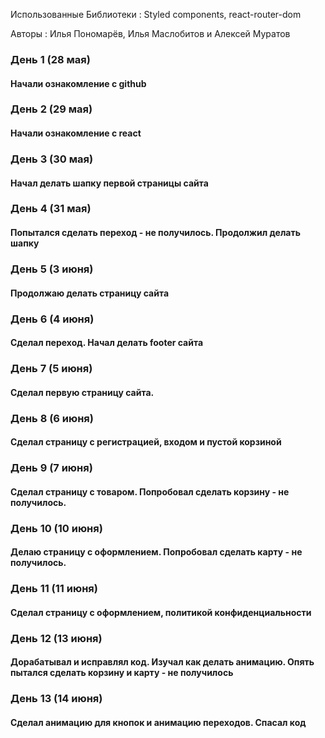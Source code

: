 Использованные Библиотеки : Styled components, react-router-dom

Авторы : Илья Пономарёв, Илья Маслобитов и Алексей Муратов


<h3>День 1 (28 мая)</h3>
<h4>Начали ознакомление с github</h4>

<h3>День 2 (29 мая)</h3>
<h4>Начали ознакомление с react</h4>

<h3>День 3 (30 мая)</h3>
<h4>Начал делать шапку первой страницы сайта</h4>

<h3>День 4 (31 мая)</h3>
<h4>Попытался сделать переход - не получилось. Продолжил делать шапку</h4>

<h3>День 5 (3 июня)</h3>
<h4>Продолжаю делать страницу сайта</h4>

<h3>День 6 (4 июня)</h3>
<h4>Сделал переход. Начал делать footer сайта</h4>

<h3>День 7 (5 июня)</h3>
<h4>Сделал первую страницу сайта.</h4>

<h3>День 8 (6 июня)</h3>
<h4>Сделал страницу с регистрацией, входом и пустой корзиной</h4>

<h3>День 9 (7 июня)</h3>
<h4>Сделал страницу с товаром. Попробовал сделать корзину - не получилось.</h4>

<h3>День 10 (10 июня)</h3>
<h4>Делаю страницу с оформлением. Попробовал сделать карту - не получилось.</h4>

<h3>День 11 (11 июня)</h3>
<h4>Сделал страницу с оформлением, политикой конфиденциальности</h4>

<h3>День 12 (13 июня)</h3>
<h4>Дорабатывал и исправлял код. Изучал как делать анимацию. Опять пытался сделать корзину и карту - не получилось</h4>

<h3>День 13 (14 июня)</h3>
<h4>Сделал анимацию для кнопок и анимацию переходов. Спасал код</h4>
